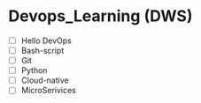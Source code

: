 # Devops_Learning (DWS)
- [ ] Hello DevOps
- [ ] Bash-script
- [ ] Git
- [ ] Python
- [ ] Cloud-native
- [ ] MicroSerivices
